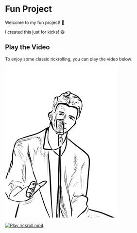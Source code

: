 # Fun Project

Welcome to my fun project! 🎉 

I created this just for kicks! 😄

## Play the Video

To enjoy some classic rickrolling, you can play the video below:

![Rickroll GIF](rickroll.gif)

[![Play rickroll.mp4](https://img.youtube.com/vi/dQw4w9WgXcQ/0.jpg)](rickroll.mp4)

